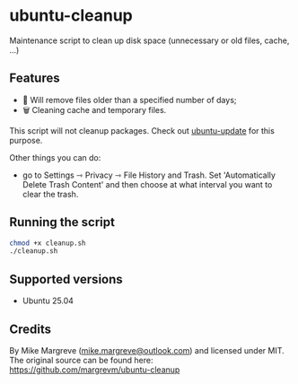 # ubuntu-cleanup

Maintenance script to clean up disk space (unnecessary or old files, cache, ...) 

## Features

- 📅 Will remove files older than a specified number of days;
- 🗑️ Cleaning cache and temporary files.

This script will not cleanup packages. Check out [ubuntu-update](https://github.com/margrevm/ubuntu-update.git) for this purpose.

Other things you can do:

- go to Settings ⇾ Privacy ⇾ File History and Trash. Set 'Automatically Delete Trash Content' and then choose at what interval you want to clear the trash.

## Running the script

```sh
chmod +x cleanup.sh
./cleanup.sh
```

## Supported versions

- Ubuntu 25.04

## Credits

By Mike Margreve (mike.margreve@outlook.com) and licensed under MIT. The original source can be found here: https://github.com/margrevm/ubuntu-cleanup
